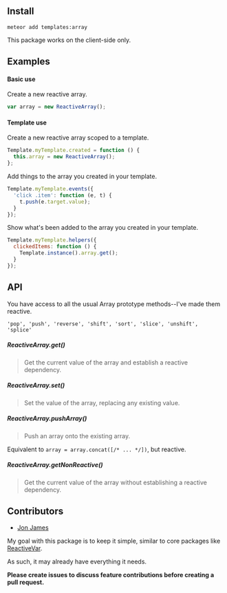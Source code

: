 Install
-------

`meteor add templates:array`

This package works on the client-side only.

Examples
--------

#### Basic use

Create a new reactive array.

```javascript
var array = new ReactiveArray();
```

#### Template use

Create a new reactive array scoped to a template.

```javascript
Template.myTemplate.created = function () {
  this.array = new ReactiveArray();
};
```

Add things to the array you created in your template.

```javascript
Template.myTemplate.events({
  'click .item': function (e, t) {
    t.push(e.target.value);
  }
});
```

Show what's been added to the array you created in your template.

```javascript
Template.myTemplate.helpers({
  clickedItems: function () {
    Template.instance().array.get();
  }
});
```

API
---

You have access to all the usual Array prototype methods--I've made them reactive.

`'pop', 'push', 'reverse', 'shift', 'sort', 'slice', 'unshift', 'splice'`

##### ReactiveArray.get()

> Get the current value of the array and establish a reactive dependency.

##### ReactiveArray.set()

> Set the value of the array, replacing any existing value.

##### ReactiveArray.pushArray()

> Push an array onto the existing array.

Equivalent to `array = array.concat([/* ... */])`, but reactive.

##### ReactiveArray.getNonReactive()

> Get the current value of the array without establishing a reactive dependency.

Contributors
------------

* [Jon James](http://github.com/jonjamz)

My goal with this package is to keep it simple, similar to core packages like [ReactiveVar](http://docs.meteor.com/#/full/reactivevar).

As such, it may already have everything it needs.

**Please create issues to discuss feature contributions before creating a pull request.**
